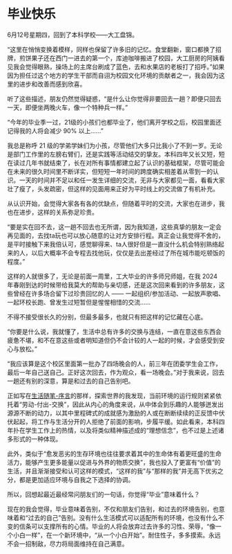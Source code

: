 # 毕业快乐

6月12号星期四，回到了本科学校——大工盘锦。

“这里在悄悄变换着模样，同样也保留了许多旧的记忆。食堂翻新，窗口都换了招牌，煎饼果子还在西门一进去的第一个，库迪咖啡搬进了校园，大工厨房的阿姨看见我会觉得眼熟，操场上的主席台刷成了蓝色，去和水果店的老板打了招呼。”如果因为担任过这个地方的学生干部而自诩为校园文化环境的贡献者之一，我会因为这里的进步和改善而感到欣喜。

听了这些描述，朋友仍然觉得疑惑，“是什么让你觉得非要回去一趟？即便只回去一天，即便坐两晚火车，像一个特种兵一样。”

“今年的毕业季一过，21级的小孩们也都毕业了，他们离开学校之后，校园里面还记得我的人将会减少 90% 以上……”
        
我总是称呼 21 级的学弟学妹们为小孩，尽管他们大多只比我小了不到一岁。无论是部门工作里的左膀右臂们，还是实践等活动结交的挚友。本科四年又长又短，短在读过几年书就结束了，长在对所有事情都建立起了认识的基础框架，尽管可能会在未来的很久时间里不断详实，但短短一年时间的跨度确实相差着从零到一的认识。一天的时间并不足以和任一发生详细的交流，无非与大家都见一面，看看大家壮了瘦了，头发疏密，但这样的见面用来正好为平时线上的交流做了有机补充。

从认识开始，会觉得大家各有各的优缺点，但随着平时的交流，大家也在进步，我也在进步，这样的关系弥足珍贵。

“要是实在回不去，这一趟不回去也无所谓，因为我知道，这些真挚的朋友一定会再见面的，去找ta玩也可以放心随意的让对方安排行程。真正会让我觉得不舍的，是平时接触下来我倍认可，感觉聊得来、ta人很好但是一直没什么机会特别熟络起来的人，以后大概率不会专程去找他玩，仅仅是去出差经过了所在城市能吃顿饭的程度。”

这样的人就很多了，无论是前面一周里，工大毕业的许多师兄师姐，在我 2024 年春刚到达的时候带给我莫大的帮助与亲切感，还是这次回来看到的许多朋友，这些曾经在许多场合留下过珍贵回忆的人 —— 一起组织/参加活动、一起放声歌唱、一起环校长跑、曾发生过短暂但是惺惺相惜的交流……
        
不得不接受很长久的分别，但最多最多，也就只有把这样的记忆藏在心底。

“你要是什么说，我就懂了，生活中总有许多的交换与连结，一直在意这些东西会疲惫不堪，和不在意这些或者明知道但仍不会计较的人一起的时候，才会感受到安心与放松。”

“我应该算是这个校区里面第一批办了四场晚会的人，前三年在团委学生会工作，最后一年自己送自己。正好这次回去，作为观众，看一场晚会。”对于我来说，回去一趟还有别的深意，算是和过去的自己告别吧。

正如写在[生活随笔-序言](https://life.jesseht.fun/2Informal_Notes/)的那样，探索世界的我发现，当前环境的运行规则紧紧依托着“劳动-付出-交换”，因此从内心的角度来说，从中体会到乐趣的人能够迸发出源源不断的动力，以其中里程碑式的成就感为激励的人或在断断续续的正反馈中伏伏起起，将工作与生活分开的人拒绝了前面的影响，步履平缓。如此看来，本科四年扑在学生工作上的热情，以及将类似精神描述成的“理想信念”，也不过是上述诸多形式的一种体现。

此外，类似于“愈发恶劣的生存环境也往往要求着其中的生命体有着更旺盛的生命活力，能够产生更多能量以促进与外界的物质交换”，我也投入了更富有“价值”的生活，并且渐渐接受和认可这样的模式，“这样的我”与“那样的我”并无高下优劣之分，都是更加适应环境与自我之下选择的协调。

所以，回想起最近最经常问朋友们的一句话，你觉得“毕业”意味着什么？

现在的我会觉得，毕业意味着告别，不仅和朋友们告别，和过去的环境告别，也意味着和“过去的自己”告别。没有什么生活模式可以适配所有的环境，也没有什么不变的信条可以支撑所有的心情。毕业的人将会放弃过去许多的习性、荣辱，“像一个小白一样”，在一个新环境中，“从一个小白开始”。耐住性子，多多摸索。永远不会一招制敌，尽力将局面维持在自己满意。